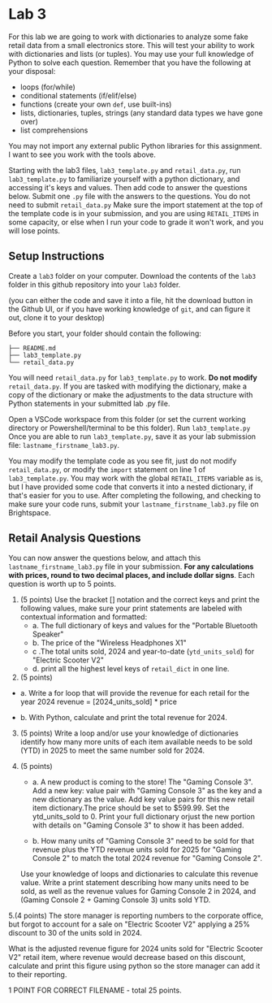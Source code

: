 # Lab 3
For this lab we are going to work with dictionaries to analyze some fake retail data from a small electronics store. This will test your ability to work with dictionaries and lists (or tuples). You may use your full knowledge of Python to solve each question. Remember that you have the following at your disposal:
- loops (for/while)
- conditional statements (if/elif/else)
- functions (create your own `def`, use built-ins)
- lists, dictionaries, tuples, strings (any standard data types we have gone over)
- list comprehensions

You may not import any external public Python libraries for this assignment. I want to see you work with the tools above.

Starting with the lab3 files, `lab3_template.py` and `retail_data.py`, run `lab3_template.py` to familiarize yourself with a python dictionary, and accessing it's keys and values. Then add code to answer the questions below.  Submit one `.py` file with the answers to the questions. You do not need to submit `retail_data.py` Make sure the import statement at the top of the template code is in your submission, and you are using `RETAIL_ITEMS` in some capacity, or else when I run your code to grade it won't work, and you will lose points.

## Setup Instructions
Create a `lab3` folder on your computer. Download the contents of the `lab3` folder in this github repository into your `lab3` folder. 

(you can either the code and save it into a file, hit the download button in the Github UI,  or if you have working knowledge of `git`, and can figure it out, clone it to your desktop)  

Before you start, your folder should contain the following:
```
├── README.md
├── lab3_template.py
└── retail_data.py
```
You will need `retail_data.py` for `lab3_template.py` to work. **Do not modify** `retail_data.py`. If you are tasked with modifying the dictionary, make a copy of the dictionary or make the adjustments to the data structure with Python statements in your submitted lab .py file.

Open a VSCode workspace from this folder (or set the current working directory or Powershell/terminal to be this folder). Run `lab3_template.py`
Once you are able to run `lab3_template.py`, save it as your lab submission file: `lastname_firstname_lab3.py`.

You may modify the template code as you see fit, just do not modify `retail_data.py`, or modify the `import` statement on line 1 of `lab3_template.py`. You may work with the global `RETAIL_ITEMS` variable as is, but I have provided some code that converts it into a nested dictionary, if that's easier for you to use.
After completing the following, and checking to make sure your code runs, submit your `lastname_firstname_lab3.py` file on Brightspace.

## Retail Analysis Questions

You can now answer the questions below, and attach this `lastname_firstname_lab3.py` file in your submission. **For any calculations with prices, round to two decimal places, and include dollar signs**. Each question is worth up to 5 points.

1. (5 points) Use the bracket [] notation and the correct keys and print the following values, make sure your print statements are labeled with contextual information and formatted: 
   - a. The full dictionary of keys and values for the "Portable Bluetooth Speaker"
   - b. The price of the "Wireless Headphones X1"
   - c .The total units sold, 2024 and year-to-date (`ytd_units_sold`) for "Electric Scooter V2"
   - d. print all the highest level keys of `retail_dict` in one line.
2. (5 points) 
- a. Write a for loop that will provide the revenue for each retail for the year 2024
revenue = [2024_units_sold] * price

- b. With Python, calculate and print the total revenue for 2024.

3. (5 points) Write a loop and/or use your knowledge of dictionaries identify how many more units
of each item available needs to be sold (YTD) in 2025 to meet the same number sold for 2024.

4. (5 points)
    - a. A new product is coming to the store! The "Gaming Console 3". Add a new key: value pair with "Gaming Console 3" as the key and a new dictionary as the value. Add key value pairs for this new retail item dictionary.The price should be set to $599.99. Set the ytd_units_sold to 0. Print your full dictionary orjust the new portion with details on "Gaming Console 3" to show it has been added.

    - b. How many units of "Gaming Console 3" need to be sold for that revenue plus the YTD revenue units sold for 2025 for "Gaming Console 2" to match the total 2024 revenue for  "Gaming Console 2".

    Use your knowledge of loops and dictionaries to calculate this revenue
    value. Write a print statement describing how many units need to be sold, as well as
    the revenue values for Gaming Console 2 in 2024, and (Gaming Console 2 + Gaming Console 3)
    units sold YTD.

5.(4 points)
The store manager is reporting numbers to the corporate office, but forgot to account
for a sale on "Electric Scooter V2" applying a 25% discount to 30 of the units sold in 2024.

What is the adjusted revenue figure for 2024 units sold for "Electric Scooter V2" retail item, where revenue would
decrease based on this discount, calculate and print this figure using python so the store manager can add it to their reporting.

1 POINT FOR CORRECT FILENAME - total 25 points.
